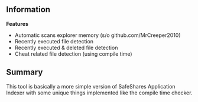 ## Information

**Features**
 - Automatic scans explorer memory (s/o github.com/MrCreeper2010)
 - Recently executed file detection
 - Recently executed & deleted file detection
 - Cheat related file detection (using compile time)

## Summary
This tool is basically a more simple version of SafeShares Application Indexer with some unique things implemented like the compile time checker.
